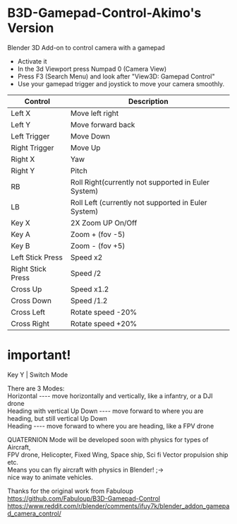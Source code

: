 # B3D-Gamepad-Control-Akimo's Version
Blender 3D Add-on to control camera with a gamepad

* Activate it
* In the 3d Viewport press Numpad 0 (Camera View)
* Press F3 (Search Menu) and look after "View3D:   Gamepad Control"
* Use your gamepad trigger and joystick to move your camera smoothly.

Control | Description
------------ | -------------
Left X | Move left right
Left Y | Move forward back
Left Trigger | Move Down
Right Trigger | Move Up
Right X | Yaw
Right Y | Pitch
RB | Roll Right(currently not supported in Euler System)
LB | Roll Left (currently not supported in Euler System)
Key X |  2X Zoom UP On/Off
Key A |  Zoom + (fov -5)
Key B |  Zoom - (fov +5)
Left Stick Press | Speed x2
Right Stick Press | Speed /2
Cross Up | Speed x1.2
Cross Down| Speed /1.2
Cross Left  | Rotate speed -20%
Cross Right | Rotate speed +20%

# **important!**
Key Y | Switch Mode  

There are 3 Modes:  
Horizontal ---- move horizontally and vertically, like a infantry, or a DJI drone  
Heading with vertical Up Down ---- move forward to where you are heading, but still vertical Up Down  
Heading ---- move forward to where you are heading, like a FPV drone  

QUATERNION Mode will be developed soon with physics for types of Aircraft,  
FPV drone, Helicopter, Fixed Wing, Space ship, Sci fi Vector propulsion ship etc.  
Means you can fly aircraft with physics in Blender! ;->  
nice way to animate vehicles.  

Thanks for the original work from Fabuloup  
https://github.com/Fabuloup/B3D-Gamepad-Control  
https://www.reddit.com/r/blender/comments/ifuy7k/blender_addon_gamepad_camera_control/  

